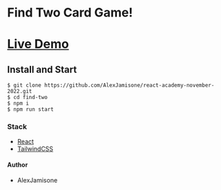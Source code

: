 # Find Two Card Game!

# [Live Demo](https://alexjamisone.github.io/find-two/)

## Install and Start

```
$ git clone https://github.com/AlexJamisone/react-academy-november-2022.git
$ cd find-two
$ npm i
$ npm run start
```

### Stack

- [React](https://create-react-app.dev/)
- [TailwindCSS](https://tailwindcss.com/)


#### Author

- AlexJamisone